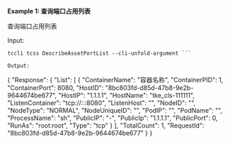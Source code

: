 **Example 1: 查询端口占用列表**

查询端口占用列表

Input: 

```
tccli tcss DescribeAssetPortList --cli-unfold-argument ```

Output: 
```
{
    "Response": {
        "List": [
            {
                "ContainerName": "容器名称",
                "ContainerPID": 1,
                "ContainerPort": 8080,
                "HostID": "8bc803fd-d85d-47b8-9e2b-9644674be677",
                "HostIP": "1.1.1.1",
                "HostName": "tke_cls-111111",
                "ListenContainer": "tcp://:::8080",
                "ListenHost": "",
                "NodeID": "",
                "NodeType": "NORMAL",
                "NodeUniqueID": "",
                "PodIP": "",
                "PodName": "",
                "ProcessName": "sh",
                "PublicIP": "-",
                "PublicIp": "1.1.1.1",
                "PublicPort": 0,
                "RunAs": "root:root",
                "Type": "tcp"
            }
        ],
        "TotalCount": 1,
        "RequestId": "8bc803fd-d85d-47b8-9e2b-9644674be677"
    }
}
```

